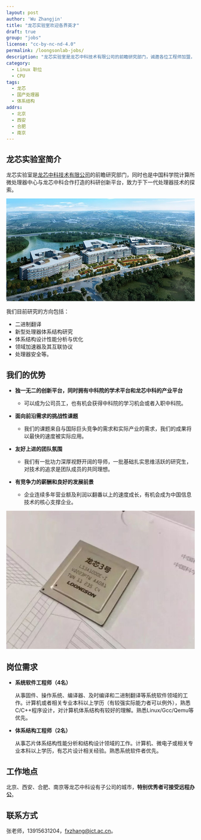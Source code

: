 ```yaml
---
layout: post
author: 'Wu Zhangjin'
title: "龙芯实验室欢迎各界英才"
draft: true
group: "jobs"
license: "cc-by-nc-nd-4.0"
permalink: /loongsonlab-jobs/
description: "龙芯实验室是龙芯中科技术有限公司的前瞻研究部门，诚邀各位工程师加盟，开发方向囊括二进制翻译、新型处理器体系结构研究、体系结构设计性能分析与优化、领域加速器及其互联协议、处理器安全等。"
category:
  - Linux 职位
  - CPU
tags:
  - 龙芯
  - 国产处理器
  - 体系结构
addrs:
  - 北京
  - 西安
  - 合肥
  - 南京
---
```


## 龙芯实验室简介

龙芯实验室是[龙芯中科技术有限公司](http://loongson.cn/index.html)的前瞻研究部门，同时也是中国科学院计算所微处理器中心与龙芯中科合作打造的科研创新平台，致力于下一代处理器技术的探索。

![龙芯产业园](/wp-content/uploads/2020/05/jobs/loongson.jpg)

我们目前研究的方向包括：

* 二进制翻译
* 新型处理器体系结构研究
* 体系结构设计性能分析与优化
* 领域加速器及其互联协议
* 处理器安全等。

## 我们的优势

* **独一无二的创新平台，同时拥有中科院的学术平台和龙芯中科的产业平台**
    * 可以成为公司员工，也有机会获得中科院的学习机会或者入职中科院。

* **面向前沿需求的挑战性课题**
    * 我们的课题来自与国际巨头竞争的需求和实际产业的需求，我们的成果将以最快的速度被实际应用。

* **友好上进的团队氛围**
    * 我们有一批功力深厚视野开阔的导师，一批基础扎实思维活跃的研究生，对技术的追求是团队成员的共同理想。

* **有竞争力的薪酬和良好的发展前景**
    * 企业连续多年营业额及利润以翻番以上的速度成长，有机会成为中国信息技术的核心支撑企业。

![龙芯3A](/wp-content/uploads/2020/05/jobs/loongson-3a.jpg)

## 岗位需求

* **系统软件工程师（4名）**

  从事固件、操作系统、编译器、及时编译和二进制翻译等系统软件领域的工作。计算机或者相关专业本科以上学历（有较强实际能力者可以例外），熟悉C/C++程序设计，对计算机体系结构有较好的理解。熟悉Linux/Gcc/Qemu等优先。

* **体系结构工程师（2名）**

  从事芯片体系结构性能分析和结构设计领域的工作。计算机、微电子或相关专业本科以上学历，有芯片设计相关经验。熟悉系统软件者优先。

## 工作地点

北京、西安、合肥、南京等龙芯中科设有子公司的城市，**特别优秀者可接受远程办公**。

## 联系方式

张老师，13915631204，<fxzhang@ict.ac.cn>。
